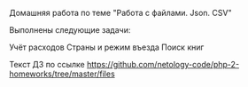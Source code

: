 Домашняя работа по теме "Работа с файлами. Json. CSV"

Выполнены следующие задачи:

Учёт расходов
Страны и режим въезда
Поиск книг

Текст ДЗ по ссылке https://github.com/netology-code/php-2-homeworks/tree/master/files

